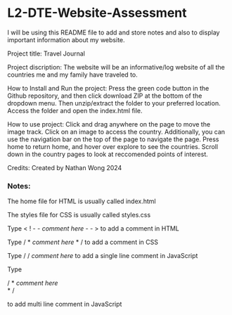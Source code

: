 # L2-DTE-Website-Assessment

I will be using this README file to add and store notes and also to display important information about my website.

Project title: Travel Journal

Project discription: The website will be an informative/log website of all the countries me and my family have traveled to.

How to Install and Run the project: Press the green code button in the Github repository, and then click download ZIP at the bottom of the dropdown menu. Then unzip/extract the folder to your preferred location. Access the folder and open the index.html file.

How to use project: Click and drag anywhere on the page to move the image track. Click on an image to access the country. Additionally, you can use the navigation bar on the top of the page to navigate the page. Press home to return home, and hover over explore to see the countries. Scroll down in the country pages to look at reccomended points of interest.

Credits: Created by Nathan Wong 2024

### Notes:

The home file for HTML is usually called index.html

The styles file for CSS is usually called styles.css

Type < ! - - *comment here* - - > to add a comment in HTML

Type / * *comment here* * / to add a comment in CSS

Type / / *comment here* to add a single line comment in JavaScript

Type 

/ *
      *comment here*   
     * /
     
to add multi line comment in JavaScript
